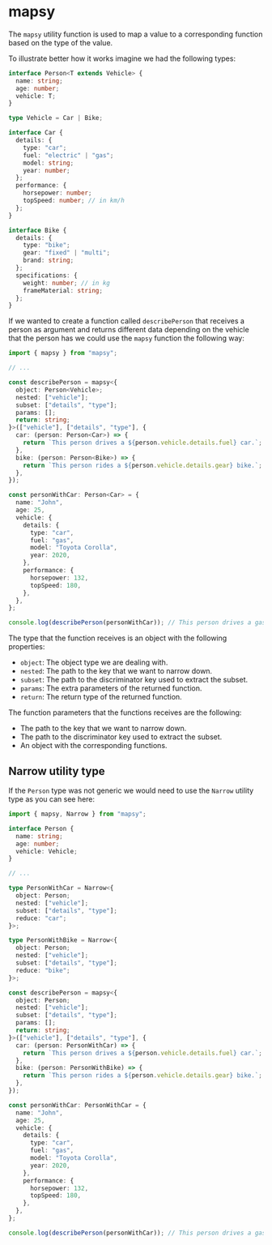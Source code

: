 # mapsy

The `mapsy` utility function is used to map a value to a corresponding function based on the type of the value.

To illustrate better how it works imagine we had the following types:

```ts
interface Person<T extends Vehicle> {
  name: string;
  age: number;
  vehicle: T;
}

type Vehicle = Car | Bike;

interface Car {
  details: {
    type: "car";
    fuel: "electric" | "gas";
    model: string;
    year: number;
  };
  performance: {
    horsepower: number;
    topSpeed: number; // in km/h
  };
}

interface Bike {
  details: {
    type: "bike";
    gear: "fixed" | "multi";
    brand: string;
  };
  specifications: {
    weight: number; // in kg
    frameMaterial: string;
  };
}
```

If we wanted to create a function called `describePerson` that receives a person as
argument and returns different data depending on the vehicle that the person has we
could use the `mapsy` function the following way:

```ts
import { mapsy } from "mapsy";

// ...

const describePerson = mapsy<{
  object: Person<Vehicle>;
  nested: ["vehicle"];
  subset: ["details", "type"];
  params: [];
  return: string;
}>(["vehicle"], ["details", "type"], {
  car: (person: Person<Car>) => {
    return `This person drives a ${person.vehicle.details.fuel} car.`;
  },
  bike: (person: Person<Bike>) => {
    return `This person rides a ${person.vehicle.details.gear} bike.`;
  },
});

const personWithCar: Person<Car> = {
  name: "John",
  age: 25,
  vehicle: {
    details: {
      type: "car",
      fuel: "gas",
      model: "Toyota Corolla",
      year: 2020,
    },
    performance: {
      horsepower: 132,
      topSpeed: 180,
    },
  },
};

console.log(describePerson(personWithCar)); // This person drives a gas car.
```

The type that the function receives is an object with the following properties:

- `object`: The object type we are dealing with.
- `nested`: The path to the key that we want to narrow down.
- `subset`: The path to the discriminator key used to extract the subset.
- `params`: The extra parameters of the returned function.
- `return`: The return type of the returned function.

The function parameters that the functions receives are the following:

- The path to the key that we want to narrow down.
- The path to the discriminator key used to extract the subset.
- An object with the corresponding functions.

## Narrow utility type

If the `Person` type was not generic we would need to use the `Narrow` utility
type as you can see here:

```ts
import { mapsy, Narrow } from "mapsy";

interface Person {
  name: string;
  age: number;
  vehicle: Vehicle;
}

// ...

type PersonWithCar = Narrow<{
  object: Person;
  nested: ["vehicle"];
  subset: ["details", "type"];
  reduce: "car";
}>;

type PersonWithBike = Narrow<{
  object: Person;
  nested: ["vehicle"];
  subset: ["details", "type"];
  reduce: "bike";
}>;

const describePerson = mapsy<{
  object: Person;
  nested: ["vehicle"];
  subset: ["details", "type"];
  params: [];
  return: string;
}>(["vehicle"], ["details", "type"], {
  car: (person: PersonWithCar) => {
    return `This person drives a ${person.vehicle.details.fuel} car.`;
  },
  bike: (person: PersonWithBike) => {
    return `This person rides a ${person.vehicle.details.gear} bike.`;
  },
});

const personWithCar: PersonWithCar = {
  name: "John",
  age: 25,
  vehicle: {
    details: {
      type: "car",
      fuel: "gas",
      model: "Toyota Corolla",
      year: 2020,
    },
    performance: {
      horsepower: 132,
      topSpeed: 180,
    },
  },
};

console.log(describePerson(personWithCar)); // This person drives a gas car.
```
